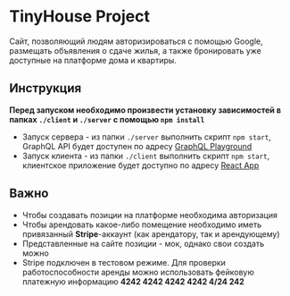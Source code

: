 # TinyHouse Project
Сайт, позволяющий людям авторизироваться с помощью Google, размещать объявления о сдаче жилья, а также бронировать уже доступные на платформе дома и квартиры.

## Инструкция
 **Перед запуском необходимо произвести установку зависимостей в папках `./client` и `./server` с помощью `npm install`**
 * Запуск сервера - из папки `./server` выполнить скрипт `npm start`, GraphQL API будет доступен по адресу [GraphQL Playground](http://localhost:9000/api)
 * Запуск клиента - из папки `./client` выполнить скрипт `npm start`, клиентское приложение будет доступно по адресу [React App](http://localhost:3000)

## Важно
 * Чтобы создавать позиции на платформе необходима авторизация
 * Чтобы арендовать какое-либо помещение необходимо иметь привязанный __Stripe__-аккаунт (как арендатору, так и арендующему)
 * Представленные на сайте позиции - мок, однако свои создать можно
 * Stripe подключен в тестовом режиме. Для проверки работоспособности аренды можно использовать фейковую платежную информацию __4242 4242 4242 4242 4/24 242__
